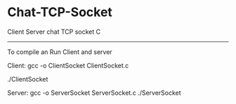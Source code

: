 # Chat-TCP-Socket
Client Server chat TCP socket C
***************************
                         
To compile an Run Client and server 
                         
Client: 
gcc -o ClientSocket ClientSocket.c
                         
./ClientSocket 
                         
Server: 
gcc -o ServerSocket ServerSocket.c 
./ServerSocket 
